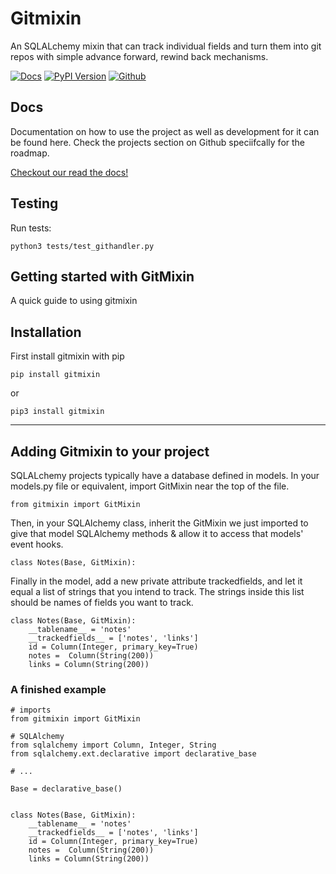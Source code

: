 # Gitmixin

An SQLALchemy mixin that can track individual fields and turn them into git repos with simple advance forward, rewind back mechanisms.

[![Docs](https://img.shields.io/badge/gitmixin-docs-blue)](https://gitmixin.readthedocs.io/en/latest/?)
[![PyPI Version](https://img.shields.io/badge/gitmixin-PyPI-green)](https://pypi.org/project/gitmixin/)
[![Github](https://img.shields.io/github/forks/gnubyte/gitmixin?style=social)](https://github.com/gnubyte/gitmixin)


## Docs

Documentation on how to use the project as well as development for it can be found here. Check the projects section on Github speciifcally for the roadmap.

[Checkout our read the docs!](https://gitmixin.readthedocs.io/en/latest/?)

## Testing

Run tests: 

`python3 tests/test_githandler.py`


## Getting started with GitMixin

A quick guide to using gitmixin

## Installation

First install gitmixin with pip

`pip install gitmixin`

or 

`pip3 install gitmixin`

***

## Adding Gitmixin to your project

SQLALchemy projects typically have a database defined in models. In your models.py file or equivalent, import GitMixin near the top of the file.

`from gitmixin import GitMixin`


Then, in your SQLAlchemy class, inherit the GitMixin we just imported to give that model SQLAlchemy methods & allow it to access that models' event hooks.

`class Notes(Base, GitMixin):`


Finally in the model, add a new private attribute trackedfields, and let it equal a list of strings that you intend to track. The strings inside this list should be names of fields you want to track.

```
class Notes(Base, GitMixin):
    __tablename__ = 'notes'
    __trackedfields__ = ['notes', 'links']
    id = Column(Integer, primary_key=True)
    notes =  Column(String(200))
    links = Column(String(200))
```





### A finished example



```
# imports
from gitmixin import GitMixin

# SQLAlchemy
from sqlalchemy import Column, Integer, String
from sqlalchemy.ext.declarative import declarative_base

# ...

Base = declarative_base()


class Notes(Base, GitMixin):
    __tablename__ = 'notes'
    __trackedfields__ = ['notes', 'links']
    id = Column(Integer, primary_key=True)
    notes =  Column(String(200))
    links = Column(String(200))



```